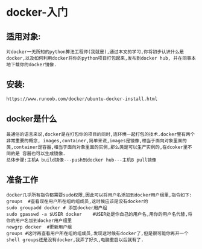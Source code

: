 # docker-入门
适用对象:
-----
    对docker一无所知的python算法工程师(我就是),通过本文的学习,你将初步认识什么是docker,以及如何利用docker将你的python项目打包起来,发布到docker hub, 并在同事本地下载你的docker镜像.
安装:
----
    https://www.runoob.com/docker/ubuntu-docker-install.html
docker是什么
----
    最通俗的语言来说,docker是在打包你的项目的同时,连环境一起打包的技术.docker里有两个非常重要的概念, images,container,简单来说,images是镜像,相当于面向对象里面的类,container是容器,相当于面向对象里面的实例,那么类是可以生产实例的,在dcoker里不同的是 容器也可以生成镜像.
    总体步骤:主机A build镜像---push到docker hub---主机B pull镜像
准备工作
----
    docker几乎所有指令都需要sudo权限,因此可以将用户名添加到docker用户组里,指令如下:
    groups  #查看现在用户所在组的组成员,这时候应该是没有docker的
    sudo groupadd docker # 添加docker用户组
    sudo gpasswd -a $USER docker	#USER处是你自己的用户名,用你的用户名代替,将你的用户名加到docker用户组里
    newgrp docker  #更新用户组
    groups #这时再查看用户所在组的组成员,发现这时候有docker了,但是很可能你再开一个shell groups还是没有docker,我弄了好久,电脑重启以后就有了.
    
